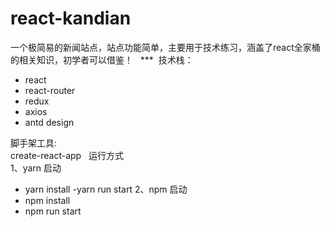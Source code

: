 # react-kandian
一个极简易的新闻站点，站点功能简单，主要用于技术练习，涵盖了react全家桶的相关知识，初学者可以借鉴！  
*** 
技术栈：  
- react
- react-router
- redux
- axios 
- antd design  

脚手架工具:  
create-react-app
 
运行方式  
1、yarn 启动  
  - yarn install
  -yarn run start
2、npm 启动  
  - npm install
  - npm run start
